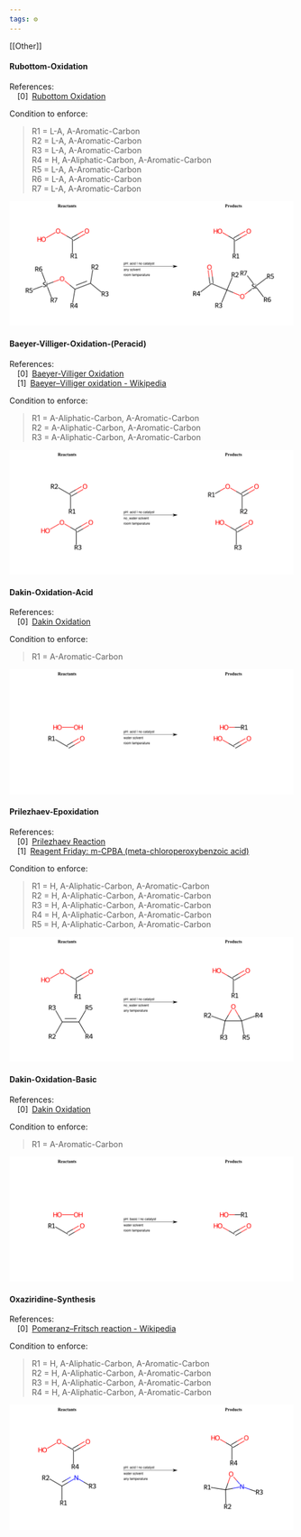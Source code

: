 ```yaml
---
tags: ⚙️
---
```

[[Other]]

#### Rubottom-Oxidation

References:   
 [0] [Rubottom Oxidation](https://synarchive.com/named-reactions/rubottom-oxidation)  
 


 
  Condition to enforce: 
> R1 = L-A, A-Aromatic-Carbon  
> R2 = L-A, A-Aromatic-Carbon  
> R3 = L-A, A-Aromatic-Carbon  
> R4 = H, A-Aliphatic-Carbon, A-Aromatic-Carbon  
> R5 = L-A, A-Aromatic-Carbon  
> R6 = L-A, A-Aromatic-Carbon  
> R7 = L-A, A-Aromatic-Carbon  
> 




![image](/notes/images/Rubottom-Oxidation.png)

#### Baeyer-Villiger-Oxidation-(Peracid)

References:   
 [0] [Baeyer-Villiger Oxidation](https://www.organic-chemistry.org/namedreactions/baeyer-villiger-oxidation.shtm)  
 [1] [Baeyer–Villiger oxidation - Wikipedia](https://en.wikipedia.org/wiki/Baeyer–Villiger_oxidation)  
 


 
  Condition to enforce: 
> R1 = A-Aliphatic-Carbon, A-Aromatic-Carbon  
> R2 = A-Aliphatic-Carbon, A-Aromatic-Carbon  
> R3 = A-Aliphatic-Carbon, A-Aromatic-Carbon  
> 




![image](/notes/images/Baeyer-Villiger-Oxidation-(Peracid).png)

#### Dakin-Oxidation-Acid

References:   
 [0] [Dakin Oxidation](https://synarchive.com/named-reactions/dakin-oxidation)  
 


 
  Condition to enforce: 
> R1 = A-Aromatic-Carbon  
> 




![image](/notes/images/Dakin-Oxidation-Acid.png)

#### Prilezhaev-Epoxidation

References:   
 [0] [Prilezhaev Reaction](https://www.organic-chemistry.org/namedreactions/prilezhaev-reaction.shtm)  
 [1] [Reagent Friday: m-CPBA (meta-chloroperoxybenzoic acid)](https://www.masterorganicchemistry.com/2011/06/17/reagent-friday-m-cpba-meta-chloroperoxybenzoic-acid/)  
 


 
  Condition to enforce: 
> R1 = H, A-Aliphatic-Carbon, A-Aromatic-Carbon  
> R2 = H, A-Aliphatic-Carbon, A-Aromatic-Carbon  
> R3 = H, A-Aliphatic-Carbon, A-Aromatic-Carbon  
> R4 = H, A-Aliphatic-Carbon, A-Aromatic-Carbon  
> R5 = H, A-Aliphatic-Carbon, A-Aromatic-Carbon  
> 




![image](/notes/images/Prilezhaev-Epoxidation.png)

#### Dakin-Oxidation-Basic

References:   
 [0] [Dakin Oxidation](https://synarchive.com/named-reactions/dakin-oxidation)  
 


 
  Condition to enforce: 
> R1 = A-Aromatic-Carbon  
> 




![image](/notes/images/Dakin-Oxidation-Basic.png)

#### Oxaziridine-Synthesis

References:   
 [0] [Pomeranz–Fritsch reaction - Wikipedia](https://en.wikipedia.org/wiki/Pomeranz%E2%80%93Fritsch_reaction)  
 


 
  Condition to enforce: 
> R1 = H, A-Aliphatic-Carbon, A-Aromatic-Carbon  
> R2 = H, A-Aliphatic-Carbon, A-Aromatic-Carbon  
> R3 = H, A-Aliphatic-Carbon, A-Aromatic-Carbon  
> R4 = H, A-Aliphatic-Carbon, A-Aromatic-Carbon  
> 




![image](/notes/images/Oxaziridine-Synthesis.png)

